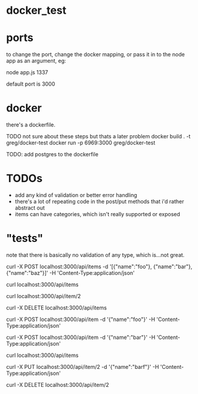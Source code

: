 # docker_test

# ports
to change the port, change the docker mapping, or pass it in to the node app as an argument, eg:

node app.js 1337

default port is 3000

# docker
there's a dockerfile.

TODO not sure about these steps but thats a later problem
docker build . -t greg/docker-test
docker run -p 6969:3000 greg/docker-test

TODO: add postgres to the dockerfile

# TODOs
- add any kind of validation or better error handling
- there's a lot of repeating code in the post/put methods that i'd rather abstract out
- items can have categories, which isn't really supported or exposed

# "tests"
note that there is basically no validation of any type, which is...not great.

curl -X POST localhost:3000/api/items -d '[{"name":"foo"}, {"name":"bar"}, {"name":"baz"}]' -H 'Content-Type:application/json'

curl localhost:3000/api/items

curl localhost:3000/api/item/2

curl -X DELETE localhost:3000/api/items

curl -X POST localhost:3000/api/item -d '{"name":"foo"}' -H 'Content-Type:application/json'

curl -X POST localhost:3000/api/item -d '{"name":"bar"}' -H 'Content-Type:application/json'

curl localhost:3000/api/items

curl -X PUT localhost:3000/api/item/2 -d '{"name":"barf"}' -H 'Content-Type:application/json'

curl -X DELETE localhost:3000/api/item/2

